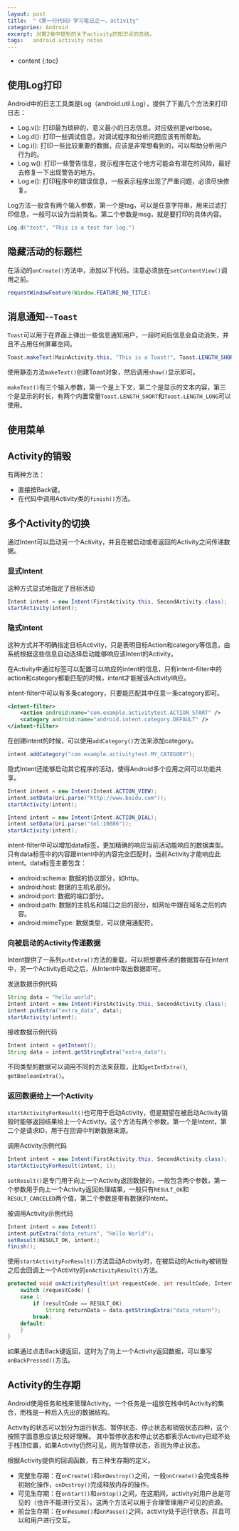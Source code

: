 ```yaml
---
layout: post
title:  "《第一行代码》学习笔记之一，activity"
categories: Android
excerpt: 对第2章中提到的关于activity的知识点的总结。
tags:   android activity notes
---
```


* content
{:toc}

## **使用Log打印**
Android中的日志工具类是Log（android.util.Log），提供了下面几个方法来打印日志：
-  Log.v(): 打印最为琐碎的，意义最小的日志信息。对应级别是verbose。
-  Log.d(): 打印一些调试信息，对调试程序和分析问题应该有所帮助。
-  Log.i(): 打印一些比较重要的数据，应该是非常想看到的，可以帮助分析用户行为的。
-  Log.w(): 打印一些警告信息，提示程序在这个地方可能会有潜在的风险，最好去修复一下出现警告的地方。
-  Log.e(): 打印程序中的错误信息，一般表示程序出现了严重问题，必须尽快修复。

Log方法一般含有两个输入参数，第一个是tag，可以是任意字符串，用来过滤打印信息，一般可以设为当前类名。第二个参数是msg，就是要打印的具体内容。

```java
Log.d("test", "This is a test for log.")
```


## **隐藏活动的标题栏**
在活动的`onCreate()`方法中，添加以下代码，注意必须放在`setContentView()`调用之前。

```java
requestWindowFeature(Window.FEATURE_NO_TITLE)
```

## **消息通知--`Toast`**
`Toast`可以用于在界面上弹出一些信息通知用户，一段时间后信息会自动消失，并且不占用任何屏幕空间。

```java
Toast.makeText(MainActivity.this, "This is a Toast!", Toast.LENGTH_SHORT).show()
```

使用静态方法`makeText()`创建Toast对象，然后调用`show()`显示即可。

`makeText()`有三个输入参数，第一个是上下文，第二个是显示的文本内容，第三个是显示的时长，有两个内置常量`Toast.LENGTH_SHORT`和`Toast.LENGTH_LONG`可以使用。

## **使用菜单**

## **Activity的销毁**
有两种方法：
+  直接按Back键。
+  在代码中调用Activity类的`finish()`方法。

## **多个Activity的切换**
通过Intent可以启动另一个Activity，并且在被启动或者返回的Activity之间传递数据。

### 显式Intent
这种方式显式地指定了目标活动

```java
Intent intent = new Intent(FirstActivity.this, SecondActivity.class);
startActivity(intent);
```

### 隐式Intent
这种方式并不明确指定目标Activity，只是表明目标Action和category等信息，由系统根据这些信息自动选择启动能够响应该Intent的Activity。

在Activity中通过<intent-filter>标签可以配置可以响应的intent的信息，只有intent-filter中的action和category都能匹配的时候，intent才能被该Activity响应。

intent-filter中可以有多条category，只要能匹配其中任意一条category即可。

```xml
<intent-filter>
    <action android:name="com.example.activitytest.ACTION_START" />
    <category android:name="android.intent.category.DEFAULT" />
</intent-filter>
```

在创建intent的时候，可以使用`addCategory()`方法来添加category。

```java
intent.addCategory("com.example.activitytest.MY_CATEGORY");
```

隐式Intent还能够启动其它程序的活动，使得Android多个应用之间可以功能共享。

```java
Intent intent = new Intent(Intent.ACTION_VIEW);
intent.setData(Uri.parse("http://www.baidu.com"));
startActivity(intent);

Intend intent = new Intent(Intent.ACTION_DIAL);
intent.setData(Uri.parse("tel:10086"));
startActivity(intent);
```

intent-filter中可以增加data标签，更加精确的响应当前活动能响应的数据类型。只有data标签中的内容跟intent中的内容完全匹配时，当前Activity才能响应此intent。data标签主要包含：
*  android:schema: 数据的协议部分，如http。
*  android:host: 数据的主机名部分。
*  android:port: 数据的端口部分。
*  android:path: 数据的主机名和端口之后的部分，如网址中跟在域名之后的内容。
*  android:mimeType: 数据类型，可以使用通配符。

### 向被启动的Activity传递数据
Intent提供了一系列`putExtra()`方法的重载，可以把想要传递的数据暂存在Intent中，另一个Activity启动之后，从Intent中取出数据即可。

发送数据示例代码

```java
String data = "hello world";
Intent intent = new Intent(FirstActivity.this, SecondActivity.class);
intent.putExtra("extra_data", data);
startActivity(intent);
```

接收数据示例代码

```java
Intent intent = getIntent();
String data = intent.getStringExtra("extra_data");
```

不同类型的数据可以调用不同的方法来获取，比如`getIntExtra()`, `getBooleanExtra()`。

### 返回数据给上一个Activity
`startActivityForResult()`也可用于启动Activity，但是期望在被启动Activity销毁时能够返回结果给上一个Activity。这个方法有两个参数，第一个是Intent，第二个是请求ID，用于在回调中判断数据来源。

调用Activity示例代码

```java
Intent intent = new Intent(FirstActivity.this, SecondActivity.class);
startActivityForResult(intent, 1);
```

`setResult()`是专门用于向上一个Activity返回数据的，一般包含两个参数，第一个参数用于向上一个Activity返回处理结果，一般只有`RESULT_OK`和`RESULT_CANCELED`两个值，第二个参数是带有数据的Intent。

被调用Activity示例代码

```java
Intent intent = new Intent()
intent.putExtra("data_return", "Hello World");
setResult(RESULT_OK, intent);
finish();
```

使用`startActivityForResult()`方法启动Activity时，在被启动的Activity被销毁之后会回调上一个Activity的`onActivityResult()`方法。

```java
protected void onActivityResult(int requestCode, int resultCode, Intent data) {
    switch (requestCode) {
    case 1:
        if (resultCode == RESULT_OK)
            String returnData = data.getStringExtra("data_return");
        break;
    default:
    }
}
```

如果通过点击Back键返回，这时为了向上一个Activity返回数据，可以重写`onBackPressed()`方法。

## **Activity的生存期**
Android使用任务和栈来管理Activity。一个任务是一组放在栈中的Activity的集合，而栈是一种后入先出的数据结构。

Activity的状态可以划分为运行状态、暂停状态、停止状态和销毁状态四种，这个按照字面意思应该比较好理解。
其中暂停状态和停止状态都表示Activity已经不处于栈顶位置，如果Activity仍然可见，则为暂停状态，否则为停止状态。

根据Activity提供的回调函数，有三种生存期的定义。
*  完整生存期：在`onCreate()`和`onDestroy()`之间，一般`onCreate()`会完成各种初始化操作，`onDestroy()`完成释放内存的操作。
*  可见生存期：在`onStart()`和`onStop()`之间，在这期间，activity对用户总是可见的（也许不能进行交互）。这两个方法可以用于合理管理用户可见的资源。
*  前台生存期：在`onResume()`和`onPause()`之间，activity处于运行状态，并且可以和用户进行交互。


